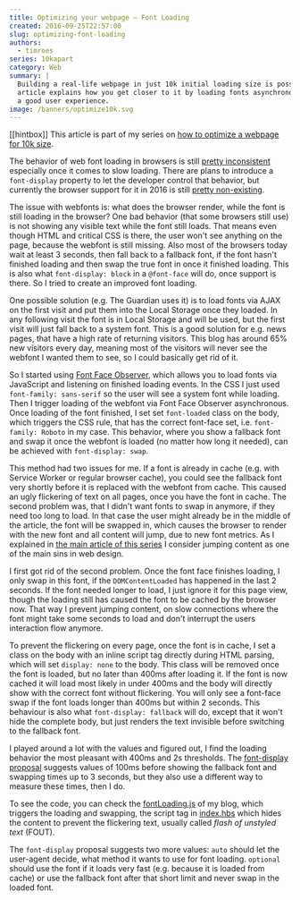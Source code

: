 ```yaml
---
title: Optimizing your webpage — Font Loading
created: 2016-09-25T22:57:00
slug: optimizing-font-loading
authors:
  - timroes
series: 10kapart
category: Web
summary: |
  Building a real-life webpage in just 10k initial loading size is possible and this
  article explains how you get closer to it by loading fonts asynchronous and providing
  a good user experience.
image: /banners/optimize10k.svg
---
```


[[hintbox]] This article is part of my series on [how to optimize a webpage for 10k size](post:optimizing-for-10k).

The behavior of web font loading in browsers is still [pretty inconsistent](https://developers.google.com/web/updates/2016/02/font-display)
especially once it comes to slow loading. There are plans to introduce
a `font-display` property to let the developer control that behavior, but currently
the browser support for it in 2016 is still [pretty non-existing](http://caniuse.com/#feat=css-font-rendering-controls).

The issue with webfonts is: what does the browser render, while the font is still loading
in the browser? One bad behavior (that some browsers still use) is not showing any visible text
while the font still loads. That means even though HTML and critical CSS is there,
the user won't see anything on the page, because the webfont is still missing.
Also most of the browsers today wait at least 3 seconds, then fall back to a fallback
font, if the font hasn't finished loading and then swap the true font in once it finished
loading. This is also what `font-display: block` in a `@font-face` will do, once support
is there. So I tried to create an improved font loading.

One possible solution (e.g. The Guardian uses it) is to load fonts via AJAX on the
first visit and put them into the Local Storage once they loaded. In any following
visit the font is in Local Storage and will be used, but the first visit will just
fall back to a system font. This is a good solution for e.g. news pages, that have
a high rate of returning visitors. This blog has around 65% new visitors every day,
meaning most of the visitors will never see the webfont I wanted them to see, so
I could basically get rid of it.

So I started using [Font Face Observer](https://github.com/bramstein/fontfaceobserver),
which allows you to load fonts via JavaScript and listening on finished loading events.
In the CSS I just used `font-family: sans-serif` so the user will see a system font
while loading. Then I trigger loading of the webfont via Font Face Observer asynchronous.
Once loading of the font finished, I set set `font-loaded` class on the body, which
triggers the CSS rule, that has the correct font-face set, i.e. `font-family: Roboto` in my
case. This behavior, where you show a fallback font and swap it once the webfont is loaded
(no matter how long it needed), can be achieved with `font-display: swap`.

This method had two issues for me. If a font is already in cache (e.g. with Service Worker or
regular browser cache), you could see the fallback font very shortly before it is replaced
with the webfont from cache. This caused an ugly flickering of text on all pages, once
you have the font in cache. The second problem was, that I didn't want fonts to swap
in anymore, if they need too long to load. In that case the user might already be
in the middle of the article, the font will be swapped in, which causes the browser
to render with the new font and all content will jump, due to new font metrics.
As I explained in [the main article of this series](post:optimizing-for-10k) I consider
jumping content as one of the main sins in web design.

I first got rid of the second problem. Once the font face finishes loading, I only
swap in this font, if the `DOMContentLoaded` has happened in the last 2 seconds.
If the font needed longer to load, I just ignore it for this page view, though the
loading still has caused the font to be cached by the browser now. That way I prevent
jumping content, on slow connections where the font might take some seconds to load
and don't interrupt the users interaction flow anymore.

To prevent the flickering on every page, once the font is in cache, I set a class
on the body with an inline script tag directly during HTML parsing, which will
set `display: none` to the body. This class will be removed once the font is loaded,
but no later than 400ms after loading it. If the font is now cached it will load most
likely in under 400ms and the body will directly show with the correct font without
flickering. You will only see a font-face swap if the font loads longer than 400ms
but within 2 seconds. This behaviour is also what `font-display: fallback` will
do, except that it won't hide the complete body, but just renders the text invisible
before switching to the fallback font.

I played around a lot with the values and figured out, I find the loading behavior
the most pleasant with 400ms and 2s thresholds. The
[font-display proposal](http://tabatkins.github.io/specs/css-font-display/#font-swap-period)
suggests values of 100ms before showing the fallback font and swapping times up to 3 seconds,
but they also use a different way to measure these times, then I do.

To see the code, you can check the [fontLoading.js](https://github.com/timroes/www.timroes.de/blob/master/src/scripts/fontLoading.js)
of my blog, which triggers the loading and swapping, the script tag in
[index.hbs](https://github.com/timroes/www.timroes.de/blob/master/src/index.hbs#L34)
which hides the content to prevent the flickering text, usually called *flash of unstyled text* (FOUT).

The `font-display` proposal suggests two more values: `auto` should let the user-agent
decide, what method it wants to use for font loading. `optional` should use the font if
it loads very fast (e.g. because it is loaded from cache) or use the fallback font
after that short limit and never swap in the loaded font.
